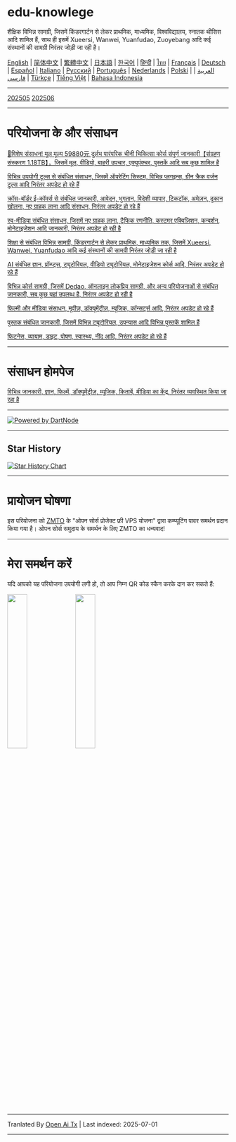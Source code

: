 # edu-knowlege
शैक्षिक विभिन्न सामग्री, जिसमें किंडरगार्टन से लेकर प्राथमिक, माध्यमिक, विश्वविद्यालय, स्नातक थीसिस आदि शामिल हैं, साथ ही इसमें Xueersi, Wanwei, Yuanfudao, Zuoyebang आदि कई संस्थानों की सामग्री निरंतर जोड़ी जा रही है।

[English](https://openaitx.github.io/view.html?user=mswnlz&project=edu-knowlege&lang=en) | [简体中文](https://openaitx.github.io/view.html?user=mswnlz&project=edu-knowlege&lang=zh-CN) | [繁體中文](https://openaitx.github.io/view.html?user=mswnlz&project=edu-knowlege&lang=zh-TW) | [日本語](https://openaitx.github.io/view.html?user=mswnlz&project=edu-knowlege&lang=ja) | [한국어](https://openaitx.github.io/view.html?user=mswnlz&project=edu-knowlege&lang=ko) | [हिन्दी](https://openaitx.github.io/view.html?user=mswnlz&project=edu-knowlege&lang=hi) | [ไทย](https://openaitx.github.io/view.html?user=mswnlz&project=edu-knowlege&lang=th) | [Français](https://openaitx.github.io/view.html?user=mswnlz&project=edu-knowlege&lang=fr) | [Deutsch](https://openaitx.github.io/view.html?user=mswnlz&project=edu-knowlege&lang=de) | [Español](https://openaitx.github.io/view.html?user=mswnlz&project=edu-knowlege&lang=es) | [Italiano](https://openaitx.github.io/view.html?user=mswnlz&project=edu-knowlege&lang=it) | [Русский](https://openaitx.github.io/view.html?user=mswnlz&project=edu-knowlege&lang=ru) | [Português](https://openaitx.github.io/view.html?user=mswnlz&project=edu-knowlege&lang=pt) | [Nederlands](https://openaitx.github.io/view.html?user=mswnlz&project=edu-knowlege&lang=nl) | [Polski](https://openaitx.github.io/view.html?user=mswnlz&project=edu-knowlege&lang=pl) | [العربية](https://openaitx.github.io/view.html?user=mswnlz&project=edu-knowlege&lang=ar) | [فارسی](https://openaitx.github.io/view.html?user=mswnlz&project=edu-knowlege&lang=fa) | [Türkçe](https://openaitx.github.io/view.html?user=mswnlz&project=edu-knowlege&lang=tr) | [Tiếng Việt](https://openaitx.github.io/view.html?user=mswnlz&project=edu-knowlege&lang=vi) | [Bahasa Indonesia](https://openaitx.github.io/view.html?user=mswnlz&project=edu-knowlege&lang=id)

------------------

[202505](https://raw.githubusercontent.com/mswnlz/edu-knowlege/main/202505.md)
[202506](https://raw.githubusercontent.com/mswnlz/edu-knowlege/main/202506.md)


---------------

# परियोजना के और संसाधन

[🎁विशेष संसाधन! मूल मूल्य 59880元 दुर्लभ पारंपरिक चीनी चिकित्सा कोर्स संपूर्ण जानकारी【संग्रहण संस्करण 1.18TB】，जिसमें मूल, वीडियो, बाहरी उपचार, एक्यूपंक्चर, पुस्तकें आदि सब कुछ शामिल है](https://github.com/mswnlz/chinese-traditional)

[विभिन्न उपयोगी टूल्स से संबंधित संसाधन, जिसमें ऑपरेटिंग सिस्टम, विभिन्न प्लगइन्स, ग्रीन क्रैक वर्जन टूल्स आदि निरंतर अपडेट हो रहे हैं](https://github.com/mswnlz/tools)

[क्रॉस-बॉर्डर ई-कॉमर्स से संबंधित जानकारी, आवेदन, भुगतान, विदेशी व्यापार, टिकटॉक, अमेज़न, दुकान खोलना, नए ग्राहक लाना आदि संसाधन, निरंतर अपडेट हो रहे हैं](https://github.com/mswnlz/cross-border)

[स्व-मीडिया संबंधित संसाधन, जिसमें नए ग्राहक लाना, ट्रैफिक रणनीति, कस्टमर एक्विज़िशन, कन्वर्शन, मोनेटाइजेशन आदि जानकारी, निरंतर अपडेट हो रही है](https://github.com/mswnlz/self-media)

[ शिक्षा से संबंधित विभिन्न सामग्री, किंडरगार्टन से लेकर प्राथमिक, माध्यमिक तक, जिसमें Xueersi, Wanwei, Yuanfudao आदि कई संस्थानों की सामग्री निरंतर जोड़ी जा रही है](https://github.com/mswnlz/edu-knowlege)

[AI संबंधित ज्ञान, प्रॉम्प्ट्स, ट्यूटोरियल, वीडियो ट्यूटोरियल, मोनेटाइजेशन कोर्स आदि, निरंतर अपडेट हो रहे हैं](https://github.com/mswnlz/AIknowledge)

[विभिन्न कोर्स सामग्री, जिसमें Dedao, ऑनलाइन लोकप्रिय सामग्री, और अन्य परियोजनाओं से संबंधित जानकारी, सब कुछ यहां उपलब्ध है, निरंतर अपडेट हो रही है](https://github.com/mswnlz/curriculum)

[फिल्मी और मीडिया संसाधन, मूवीज़, डॉक्यूमेंट्रीज़, म्यूजिक, कॉन्सर्ट्स आदि, निरंतर अपडेट हो रहे हैं](https://github.com/mswnlz/movies)

[पुस्तक संबंधित जानकारी, जिसमें विभिन्न ट्यूटोरियल, उपन्यास आदि विभिन्न पुस्तकें शामिल हैं](https://github.com/mswnlz/book)

[फिटनेस, व्यायाम, डाइट, पोषण, स्वास्थ्य, नींद आदि, निरंतर अपडेट हो रहे हैं](https://github.com/mswnlz/healthy)

---------------

# संसाधन होमपेज
[विभिन्न जानकारी, ज्ञान, फिल्में, डॉक्यूमेंट्रीज़, म्यूजिक, किताबें, मीडिया का केंद्र, निरंतर व्यवस्थित किया जा रहा है](https://github.com/mswnlz)

---------------

[![Powered by DartNode](https://dartnode.com/branding/DN-Open-Source-sm.png)](https://dartnode.com "Powered by DartNode - Free VPS for Open Source")

---------------

## Star History
[![Star History Chart](https://api.star-history.com/svg?repos=mswnlz/edu-knowlege&type=Date)](https://www.star-history.com/#mswnlz/edu-knowlege&Date)

---------------

# प्रायोजन घोषणा
इस परियोजना को [ZMTO](https://console.vtexs.com/?affid=12967) के "ओपन सोर्स प्रोजेक्ट फ्री VPS योजना" द्वारा कम्प्यूटिंग पावर समर्थन प्रदान किया गया है।
ओपन सोर्स समुदाय के समर्थन के लिए ZMTO का धन्यवाद!

---------------

# मेरा समर्थन करें

यदि आपको यह परियोजना उपयोगी लगी हो, तो आप निम्न QR कोड स्कैन करके दान कर सकते हैं:
<p align="left">
  <img src="https://raw.githubusercontent.com/mswnlz/edu-knowlege/main/support-alipay.png" width="30%">
  <img src="https://raw.githubusercontent.com/mswnlz/edu-knowlege/main/wechat-qrcode.jpg" width="30%">
</p>


---

Tranlated By [Open Ai Tx](https://github.com/OpenAiTx/OpenAiTx) | Last indexed: 2025-07-01

---